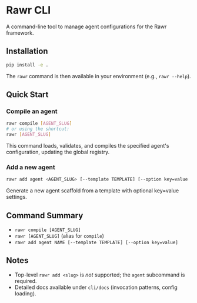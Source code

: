 # Rawr CLI

A command-line tool to manage agent configurations for the Rawr framework.

## Installation

```bash
pip install -e .
```

The `rawr` command is then available in your environment (e.g., `rawr --help`).

## Quick Start

### Compile an agent

```bash
rawr compile [AGENT_SLUG]
# or using the shortcut:
rawr [AGENT_SLUG]
```

This command loads, validates, and compiles the specified agent's configuration, updating the global registry.

### Add a new agent

```bash
rawr add agent <AGENT_SLUG> [--template TEMPLATE] [--option key=value ...]
```

Generate a new agent scaffold from a template with optional key=value settings.

## Command Summary

- `rawr compile [AGENT_SLUG]`
- `rawr [AGENT_SLUG]` (alias for `compile`)
- `rawr add agent NAME [--template TEMPLATE] [--option key=value]`

## Notes

- Top-level `rawr add <slug>` is *not* supported; the `agent` subcommand is required.
- Detailed docs available under `cli/docs` (invocation patterns, config loading).
